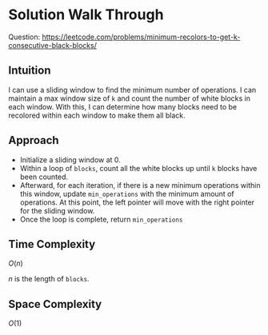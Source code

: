 # Solution Walk Through
Question: https://leetcode.com/problems/minimum-recolors-to-get-k-consecutive-black-blocks/

## Intuition
I can use a sliding window to find the minimum number of operations. I can maintain a max window size of `k` and count the number of white blocks in each window. With this, I can determine how many blocks need to be recolored within each window to make them all black.

## Approach
- Initialize a sliding window at 0.
- Within a loop of `blocks`, count all the white blocks up until `k` blocks have been counted.
- Afterward, for each iteration, if there is a new minimum operations within this window, update `min_operations` with the minimum amount of operations. At this point, the left pointer will move with the right pointer for the sliding window.
- Once the loop is complete, return `min_operations`

## Time Complexity
$O(n)$

$n$ is the length of `blocks`.

## Space Complexity
$O(1)$